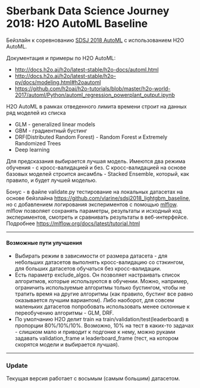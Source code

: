 # Sberbank Data Science Journey 2018: H2O AutoML Baseline

Бейзлайн к соревнованию [SDSJ 2018 AutoML](http://sdsj.sberbank.ai/) c использованием H2O AutoML.

Документация и примеры по H2O AutoML:
- http://docs.h2o.ai/h2o/latest-stable/h2o-docs/automl.html
- http://docs.h2o.ai/h2o/latest-stable/h2o-py/docs/modeling.html#h2oautoml
- https://github.com/h2oai/h2o-tutorials/blob/master/h2o-world-2017/automl/Python/automl_regression_powerplant_output.ipynb

H2O AutoML в рамках отведенного лимита времени строит на данных ряд моделей из списка
- GLM - generalized linear models
- GBM - градиентный бустинг
- DRF(Distributed Random Forest) - Random Forest и Extremely Randomized Trees
- Deep learning

Для предсказания выбирается лучшая модель.
Имеются два режима обучения - с кросс-валидацией и без. С кросс-валидацией на основе базовых моделей строится ансамбль - Stacked Ensemble, который, как правило, и будет лучшей моделью.

Бонус - в файле validate.py тестирование на локальных датасетах на основе бейзлайна https://github.com/vlarine/sdsj2018_lightgbm_baseline, но с добавлением логирования экспериментов с помощью [mlflow](https://mlflow.org/).
mlflow позволяет сохранять параметры, результаты и исходный код экспериментов, смотреть и сравнивать результаты в веб-интерфейсе. Подробнее
https://mlflow.org/docs/latest/tutorial.html


---

#### Возможные пути улучшения

- Выбирать режим в зависимости от размера датасета - для небольших датасетов выполнять  кросс-валидацию со стэкингом, для больших датасетов обучаться без кросс-валидации.
- Есть параметр exclude_algos. Он позволяет настраивать список алгоритмов, которые используются в обучении. Можно, например, ограничить используемые алгоритмы только бустингом, чтобы не тратить время на другие алгоритмы (как правило, бустинг все равно оказывается лучшим вариантом). Либо наоборот, для совсем маленьких датасетов попробовать использовать менее склонные к переобучению алгоритмы - GLM, DRF.
- По умолчанию H2O делит train на train/validation/test(leaderboard) в пропорции 80%/10%/10%. Возможно, 10% на тест в каких-то задачах - слишком мало и приводит к подгонке к нему, можно руками задавать validation_frame и leaderboard_frame (тест, на котором скорятся модели и выбирается лучшая). 


---

### Update

Текущая версия работает с восьмым (самым большим) датасетом.
